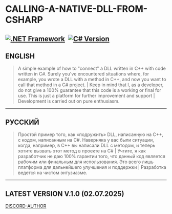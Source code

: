 # CALLING-A-NATIVE-DLL-FROM-CSHARP

[![.NET Framework](https://img.shields.io/badge/.NET%20Framework-4.x-blueviolet)](https://dotnet.microsoft.com/)  [![C# Version](https://img.shields.io/badge/C%23-7.3-brightgreen)](https://learn.microsoft.com/dotnet/csharp/whats-new/csharp-7-3)
---

## ENGLISH

> A simple example of how to "connect" a DLL written in C++ with code written in C#. Surely you've encountered situations where, for example, you wrote a DLL with a method in C++, and now you want to call that method in a C# project.
>  | Keep in mind that I, as a developer, do not give a 100% guarantee that this code is a working or final for use. This is just a platform for further improvement and support | Development is carried out on pure enthusiasm. 

---

## РУССКИЙ

> Простой пример того, как «подружить» DLL, написанную на C++, с кодом, написанным на C#. Наверняка у вас были ситуации, когда, например, в C++ вы написали DLL с методом, и теперь хотите вызвать этот метод в проекте на C#
>  | Учтите, я как разработчик не даю 100% гарантии того, что данный код является рабочим или финальным для использования. Это всего лишь платформа для дальнейшего улучшения и поддержки | Разработка ведется на чистом энтузиазме.

---

## LATEST VERSION V.1.0 (02.07.2025)

[DISCORD-AUTHOR](https://discord.gg/uMjN6xrDjM)
